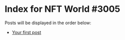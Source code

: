 # Index for NFT World #3005
Posts will be displayed in the order below:

- [Your first post](./001-first.md)

